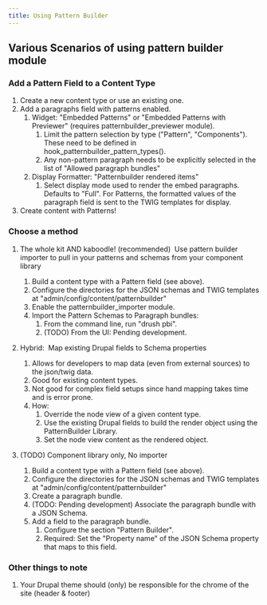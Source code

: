 ```yaml
---
title: Using Pattern Builder
---
```


## Various Scenarios of using pattern builder module

### Add a Pattern Field to a Content Type

1. Create a new content type or use an existing one.
1. Add a paragraphs field with patterns enabled.
    1. Widget: "Embedded Patterns" or "Embedded Patterns with Previewer" (requires patternbuilder_previewer module).
        1. Limit the pattern selection by type ("Pattern", "Components"). These need to be defined in hook_patternbuilder_pattern_types().
        1. Any non-pattern paragraph needs to be explicitly selected in the list of "Allowed paragraph bundles"
    1. Display Formatter: "Patternbuilder rendered items"
        1. Select display mode used to render the embed paragraphs. Defaults to "Full". For Patterns, the formatted values of the paragraph field is sent to the TWIG templates for display.
1. Create content with Patterns!


### Choose a method

1. The whole kit AND kaboodle! (recommended)  Use pattern builder importer to pull in your patterns and schemas from your component library
    1. Build a content type with a Pattern field (see above).
    1. Configure the directories for the JSON schemas and TWIG templates at "admin/config/content/patternbuilder"
    1. Enable the patternbuilder_importer module.
    1. Import the Pattern Schemas to Paragraph bundles:
        1. From the command line, run "drush pbi".
        1. (TODO) From the UI: Pending development.

2. Hybrid:  Map existing Drupal fields to Schema properties
    1. Allows for developers to map data (even from external sources) to the json/twig data.
    1. Good for existing content types.
    1. Not good for complex field setups since hand mapping takes time and is error prone.
    1. How:
        1. Override the node view of a given content type.
        1. Use the existing Drupal fields to build the render object using the PatternBuilder Library.
        1. Set the node view content as the rendered object.

3. (TODO) Component library only, No importer
    1. Build a content type with a Pattern field (see above).
    1. Configure the directories for the JSON schemas and TWIG templates at "admin/config/content/patternbuilder"
    1. Create a paragraph bundle.
    1. (TODO: Pending development) Associate the paragraph bundle with a JSON Schema.
    1. Add a field to the paragraph bundle.
        1. Configure the section "Pattern Builder".
        1. Required: Set the "Property name" of the JSON Schema property that maps to this field.


### Other things to note

1. Your Drupal theme should (only) be responsible for the chrome of the site (header & footer)
